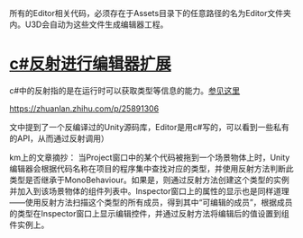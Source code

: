 所有的Editor相关代码，必须存在于Assets目录下的任意路径的名为Editor文件夹内。U3D会自动为这些文件生成编辑器工程。

# [c#反射进行编辑器扩展](https://zhuanlan.zhihu.com/p/25891306)

 c#中的反射指的是在运行时可以获取类型等信息的能力。[参见这里](http://www.cnblogs.com/wangshenhe/p/3256657.html)
 
 https://zhuanlan.zhihu.com/p/25891306
 
 文中提到了一个反编译过的Unity源码库，Editor是用c#写的，可以看到一些私有的API，从而通过反射调用）
 
km上的文章摘抄：
当Project窗口中的某个代码被拖到一个场景物体上时，Unity编辑器会根据代码名称在项目的程序集中查找对应的类型，并使用反射方法判断此类型是否继承于MonoBehaviour。如果是，则通过反射方法创建这个类型的实例并加入到该场景物体的组件列表中。Inspector窗口上的属性的显示也是同样道理——使用反射方法扫描这个类型的所有成员，得到其中“可编辑的成员”，根据成员的类型在Inspector窗口上显示编辑控件，并通过反射方法将编辑后的值设置到组件实例上。
 